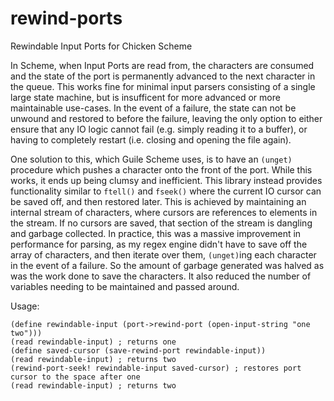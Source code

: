 # rewind-ports
Rewindable Input Ports for Chicken Scheme

In Scheme, when Input Ports are read from, the characters are consumed and the state of the port is permanently advanced to the next character in the queue. This works fine for minimal input parsers consisting of a single large state machine, but is insufficent for more advanced or more maintainable use-cases. In the event of a failure, the state can not be unwound and restored to before the failure, leaving the only option to either ensure that any IO logic cannot fail (e.g. simply reading it to a buffer), or having to completely restart (i.e. closing and opening the file again).

One solution to this, which Guile Scheme uses, is to have an `(unget)` procedure which pushes a character onto the front of the port. While this works, it ends up being clumsy and inefficient. This library instead provides functionality similar to `ftell()` and `fseek()` where the current IO cursor can be saved off, and then restored later. This is achieved by maintaining an internal stream of characters, where cursors are references to elements in the stream. If no cursors are saved, that section of the stream is dangling and garbage collected. In practice, this was a massive improvement in performance for parsing, as my regex engine didn't have to save off the array of characters, and then iterate over them, `(unget)`ing each character in the event of a failure. So the amount of garbage generated was halved as was the work done to save the characters. It also reduced the number of variables needing to be maintained and passed around.

Usage:

```
(define rewindable-input (port->rewind-port (open-input-string "one two")))
(read rewindable-input) ; returns one
(define saved-cursor (save-rewind-port rewindable-input))
(read rewindable-input) ; returns two
(rewind-port-seek! rewindable-input saved-cursor) ; restores port cursor to the space after one
(read rewindable-input) ; returns two
```
